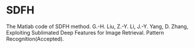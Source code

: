# SDFH
The Matlab code of SDFH method. G.-H. Liu, Z.-Y. Li, J.-Y. Yang, D. Zhang, Exploiting Sublimated Deep Features for Image Retrieval. Pattern Recognition(Accepted).
